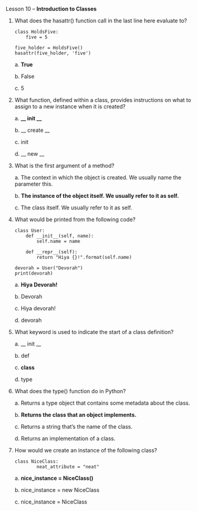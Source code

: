 Lesson 10 – **Introduction to Classes**

1.  What does the hasattr() function call in the last line here evaluate to?

        class HoldsFive:
            five = 5

        five_holder = HoldsFive()
        hasattr(five_holder, 'five')

    a.  **True**
      
    b.  False
      
    c.	5

2.  What function, defined within a class, provides instructions on what to assign to a new instance when it is created?

    a.  **__ init __**

    b.  __ create __
       
    c.	init

    d.	__ new __

3.  What is the first argument of a method?

    a.  The context in which the object is created. We usually name the parameter this.

    b.  **The instance of the object itself. We usually refer to it as self.**

    c.  The class itself. We usually refer to it as self.

4.  What would be printed from the following code?

        class User:
            def __init__(self, name):
                self.name = name
    	 		
            def __repr__(self):
                return "Hiya {}!".format(self.name)
  	
        devorah = User("Devorah")
        print(devorah)

    a.	**Hiya Devorah!**

    b.	Devorah

    c.	Hiya devorah!

    d.	devorah

5.	What keyword is used to indicate the start of a class definition?

    a.  __ init __
  
    b.  def

    c.  **class**

    d.  type

6.	What does the type() function do in Python?

    a.  Returns a type object that contains some metadata about the class.

    b.  **Returns the class that an object implements.**

    c.  Returns a string that’s the name of the class.

    d.  Returns an implementation of a class.

7.	How would we create an instance of the following class?

        class NiceClass:
                neat_attribute = "neat"

    a.	**nice_instance = NiceClass()**

    b.	nice_instance = new NiceClass

    c.	nice_instance = NiceClass
